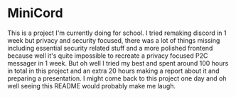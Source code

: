 # MiniCord

This is a project I'm currently doing for school. I tried remaking discord in 1 week but privacy and security focused, there was a lot of things missing including essential security related stuff and a more polished frontend because well it's quite impossible to recreate a privacy focused P2C messager in 1 week. But oh well I tried my best and spent around 100 hours in total in this project and an extra 20 hours making a report about it and preparing a presentation. I might come back to this project one day and oh well seeing this README would probably make me laugh.
